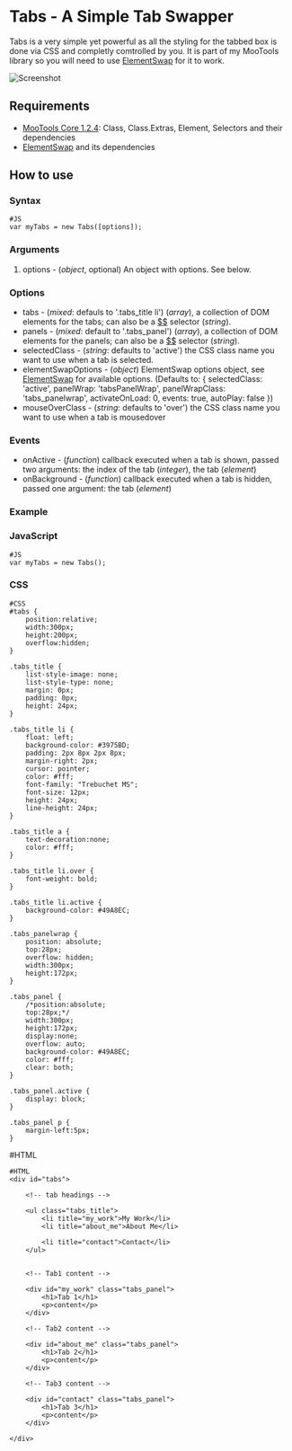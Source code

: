 Tabs - A Simple Tab Swapper
===========================

Tabs is a very simple yet powerful as all the styling for the tabbed box is done via CSS and completly comtrolled by you. It is part of my MooTools library so you will need to use [ElementSwap][] for it to work.

![Screenshot](http://github.com/vincentbluff/Tabs/raw/master/screenshot.png)

Requirements
------------

* [MooTools Core 1.2.4](http://mootools.net/core): Class, Class.Extras, Element, Selectors and their dependencies
* [ElementSwap][] and its dependencies

How to use
----------

### Syntax
	#JS
	var myTabs = new Tabs([options]);

### Arguments

1. options - (*object*, optional) An object with options. See below.

### Options

- tabs - (*mixed*: defauls to '.tabs_title li') (*array*), a collection of DOM elements for the tabs; can also be a [$$][] selector (*string*).
- panels - (*mixed*: default to '.tabs_panel') (*array*), a collection of DOM elements for the panels; can also be a [$$][] selector (*string*).
- selectedClass - (*string*: defaults to 'active') the CSS class name you want to use when a tab is selected.
- elementSwapOptions - (*object*) ElementSwap options object, see [ElementSwap][] for available options. (Defaults to: {
	selectedClass: 'active',
	panelWrap: 'tabsPanelWrap',
	panelWrapClass: 'tabs_panelwrap',
	activateOnLoad: 0,
	events: true,
	autoPlay: false
	})
- mouseOverClass - (*string*: defaults to 'over') the CSS class name you want to use when a tab is mousedover

### Events

- onActive - (*function*) callback executed when a tab is shown, passed two arguments: the index of the tab (*integer*), the tab (*element*)
- onBackground - (*function*) callback executed when a tab is hidden, passed one argument: the tab (*element*)

### Example

### JavaScript

	#JS
	var myTabs = new Tabs();

### CSS

	#CSS
	#tabs {
		position:relative;
		width:300px;
		height:200px;
		overflow:hidden;
	}
	
	.tabs_title {
		list-style-image: none;
		list-style-type: none;
		margin: 0px;
		padding: 0px;
		height: 24px;
	}
	
	.tabs_title li {
		float: left;
		background-color: #3975BD;
		padding: 2px 8px 2px 8px;
		margin-right: 2px;
		cursor: pointer;
		color: #fff;
		font-family: "Trebuchet MS";
		font-size: 12px;
		height: 24px;
		line-height: 24px;
	}
	
	.tabs_title a {
		text-decoration:none;
		color: #fff;
	}
	
	.tabs_title li.over {
		font-weight: bold;
	}
	
	.tabs_title li.active {
		background-color: #49A8EC;
	}
	
	.tabs_panelwrap {
		position: absolute;
		top:28px;
		overflow: hidden;
		width:300px;
		height:172px;
	}
	
	.tabs_panel {
		/*position:absolute;
		top:28px;*/
		width:300px;
		height:172px;
		display:none;
		overflow: auto;
		background-color: #49A8EC;
		color: #fff;
		clear: both;
	}
	
	.tabs_panel.active {
		display: block;
	}
	
	.tabs_panel p {
		margin-left:5px;
	}

#HTML

	#HTML
	<div id="tabs">

		<!-- tab headings -->

		<ul class="tabs_title">
			<li title="my_work">My Work</li>
			<li title="about_me">About Me</li>

			<li title="contact">Contact</li>
		</ul>

			
		<!-- Tab1 content -->

		<div id="my_work" class="tabs_panel">
			<h1>Tab 1</h1>
			<p>content</p>
		</div>

		<!-- Tab2 content -->

		<div id="about_me" class="tabs_panel">
			<h1>Tab 2</h1>
			<p>content</p>
		</div>
			
		<!-- Tab3 content -->

		<div id="contact" class="tabs_panel">
			<h1>Tab 3</h1>
			<p>content</p>
		</div>
	
	</div>


[$$]: http://www.mootools.net/docs/core/Element/Element#dollars
[ElementSwap]: http://www.mootools.net/forge/p/elementswap